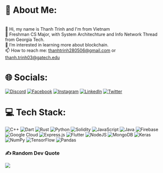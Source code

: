 # 💫 About Me:
<br>👋 Hi, my name is Thanh Trinh and I'm from Vietnam<br>🐝 Freshman CS Major, with System Architechture and Info Network Thread from Georgia Tech.<br>👀 I’m interested in learning more about blockchain.<br>📫 How to reach me: thanhtrinh280506@gmail.com or thanh.trinh03@gatech.edu


# 🌐 Socials:
[![Discord](https://img.shields.io/badge/Discord-%237289DA.svg?logo=discord&logoColor=white)](https://discord.gg/Ekkila2801#7575) [![Facebook](https://img.shields.io/badge/Facebook-%231877F2.svg?logo=Facebook&logoColor=white)](https://facebook.com/giathanh.trinh.79) [![Instagram](https://img.shields.io/badge/Instagram-%23E4405F.svg?logo=Instagram&logoColor=white)](https://instagram.com/trinh.gthanh) [![LinkedIn](https://img.shields.io/badge/LinkedIn-%230077B5.svg?logo=linkedin&logoColor=white)](https://linkedin.com/in/thanhtrinh03) [![Twitter](https://img.shields.io/badge/Twitter-%231DA1F2.svg?logo=Twitter&logoColor=white)](https://twitter.com/ThanhTr03) 

# 💻 Tech Stack:
![C++](https://img.shields.io/badge/c++-%2300599C.svg?style=for-the-badge&logo=c%2B%2B&logoColor=white) ![Dart](https://img.shields.io/badge/dart-%230175C2.svg?style=for-the-badge&logo=dart&logoColor=white) ![Rust](https://img.shields.io/badge/rust-%23000000.svg?style=for-the-badge&logo=rust&logoColor=white) ![Python](https://img.shields.io/badge/python-3670A0?style=for-the-badge&logo=python&logoColor=ffdd54) ![Solidity](https://img.shields.io/badge/Solidity-%23363636.svg?style=for-the-badge&logo=solidity&logoColor=white) ![JavaScript](https://img.shields.io/badge/javascript-%23323330.svg?style=for-the-badge&logo=javascript&logoColor=%23F7DF1E) ![Java](https://img.shields.io/badge/java-%23ED8B00.svg?style=for-the-badge&logo=java&logoColor=white) ![Firebase](https://img.shields.io/badge/firebase-%23039BE5.svg?style=for-the-badge&logo=firebase) ![Google Cloud](https://img.shields.io/badge/Google%20Cloud-%234285F4.svg?style=for-the-badge&logo=google-cloud&logoColor=white) ![Express.js](https://img.shields.io/badge/express.js-%23404d59.svg?style=for-the-badge&logo=express&logoColor=%2361DAFB) ![Flutter](https://img.shields.io/badge/Flutter-%2302569B.svg?style=for-the-badge&logo=Flutter&logoColor=white) ![NodeJS](https://img.shields.io/badge/node.js-6DA55F?style=for-the-badge&logo=node.js&logoColor=white) ![MongoDB](https://img.shields.io/badge/MongoDB-%234ea94b.svg?style=for-the-badge&logo=mongodb&logoColor=white) ![Keras](https://img.shields.io/badge/Keras-%23D00000.svg?style=for-the-badge&logo=Keras&logoColor=white) ![NumPy](https://img.shields.io/badge/numpy-%23013243.svg?style=for-the-badge&logo=numpy&logoColor=white) ![TensorFlow](https://img.shields.io/badge/TensorFlow-%23FF6F00.svg?style=for-the-badge&logo=TensorFlow&logoColor=white) ![Pandas](https://img.shields.io/badge/pandas-%23150458.svg?style=for-the-badge&logo=pandas&logoColor=white)

### ✍️ Random Dev Quote
![](https://quotes-github-readme.vercel.app/api?type=horizontal&theme=radical)

<!-- Proudly created with GPRM ( https://gprm.itsvg.in ) -->
